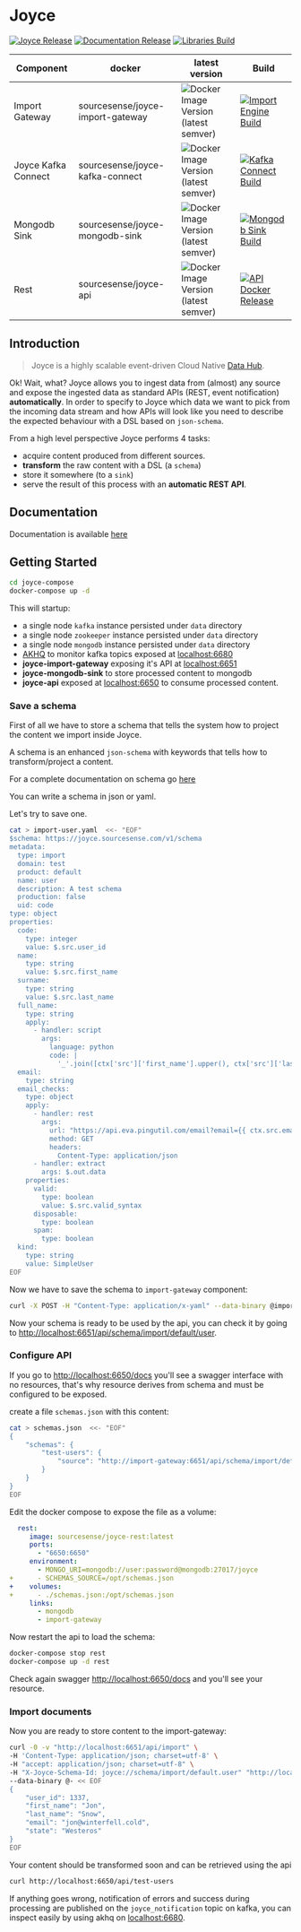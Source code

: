 # Joyce

[![Joyce Release](https://github.com/sourcesense/joyce/actions/workflows/release-all.yaml/badge.svg)](https://github.com/sourcesense/joyce/actions/workflows/release-all.yaml)
[![Documentation Release](https://github.com/sourcesense/joyce/actions/workflows/pages.yaml/badge.svg)](https://github.com/sourcesense/joyce/actions/workflows/pages.yaml)
[![Libraries Build](https://github.com/sourcesense/joyce/actions/workflows/parent-release.yaml/badge.svg)](https://github.com/sourcesense/joyce/actions/workflows/parent-release.yaml)

| Component          | docker                                         | latest version | Build |
| --- | --- | --- |  --- |
| Import Gateway     | sourcesense/joyce-import-gateway | ![Docker Image Version (latest semver)](https://img.shields.io/docker/v/sourcesense/joyce-import-gateway) |  [![Import Engine Build](https://github.com/sourcesense/joyce/actions/workflows/import-engine-release.yaml/badge.svg)](https://github.com/sourcesense/joyce/actions/workflows/import-engine-release.yaml)     |
| Joyce Kafka Connect | sourcesense/joyce-kafka-connect | ![Docker Image Version (latest semver)](https://img.shields.io/docker/v/sourcesense/joyce-kafka-connect) | [![Kafka Connect Build](https://github.com/sourcesense/joyce/actions/workflows/kafka-connect-release.yaml/badge.svg)](https://github.com/sourcesense/joyce/actions/workflows/kafka-connect-release.yaml)    |
| Mongodb Sink |  sourcesense/joyce-mongodb-sink | ![Docker Image Version (latest semver)](https://img.shields.io/docker/v/sourcesense/joyce-mongodb-sink) | [![Mongodb Sink Build](https://github.com/sourcesense/joyce/actions/workflows/mongodb-sink-release.yaml/badge.svg)](https://github.com/sourcesense/joyce/actions/workflows/mongodb-sink-release.yaml) |
| Rest       | sourcesense/joyce-api | ![Docker Image Version (latest semver)](https://img.shields.io/docker/v/sourcesense/joyce-api) |  [![API Docker Release](https://github.com/sourcesense/joyce/actions/workflows/api-release.yaml/badge.svg)](https://github.com/sourcesense/joyce/actions/workflows/api-release.yaml) |
## Introduction

>
> Joyce is a highly scalable event-driven Cloud Native [Data Hub](https://en.wikipedia.org/wiki/Data_hub).
>

Ok! Wait, what? Joyce allows you to ingest data from (almost) any source and expose the ingested data as standard APIs (REST, event notification) **automatically**. In order to specify to Joyce which data we want to pick from the incoming data stream and how APIs will look like you need to describe the expected behaviour with a DSL based on `json-schema`.

From a high level perspective Joyce performs 4 tasks:

- acquire content produced from different sources.
- **transform** the raw content with a DSL (a `schema`)
- store it somewhere (to a `sink`)
- serve the result of this process with an **automatic REST API**.

## Documentation

Documentation is available [here](https://sourcesense.github.io/joyce)

## Getting Started

```bash
cd joyce-compose
docker-compose up -d
```

This will startup:
  - a single node `kafka` instance persisted under `data` directory
  - a single node `zookeeper` instance persisted under `data` directory
  - a single node `mongodb` instance persisted under `data` directory
  - [AKHQ](https://akhq.io/) to monitor kafka topics exposed at [localhost:6680](http://localhost:6680)
  - **joyce-import-gateway** exposing it's API at [localhost:6651](http://localhost:6651/docs)
  - **joyce-mongodb-sink** to store processed content to mongodb
  - **joyce-api** exposed at [localhost:6650](http://localhost:6650/docs) to consume processed content.

### Save a schema

First of all we have to store a schema that tells the system how to project the content we import inside Joyce.

A schema is an enhanced `json-schema` with keywords that tells how to transform/project a content.

For a complete documentation on schema go [here](https://sourcesense.github.io/joyce-docs/docs/schema)

You can write a schema in json or yaml.

Let's try to save one.

```bash
cat > import-user.yaml  <<- "EOF"
$schema: https://joyce.sourcesense.com/v1/schema
metadata:
  type: import
  domain: test
  product: default
  name: user
  description: A test schema
  production: false
  uid: code
type: object
properties:
  code:
    type: integer
    value: $.src.user_id
  name:
    type: string
    value: $.src.first_name
  surname:
    type: string
    value: $.src.last_name
  full_name:
    type: string
    apply:
      - handler: script
        args:
          language: python
          code: |
            '_'.join([ctx['src']['first_name'].upper(), ctx['src']['last_name'].upper()])"
  email:
    type: string
  email_checks:
    type: object
    apply:
      - handler: rest
        args:
          url: "https://api.eva.pingutil.com/email?email={{ ctx.src.email }}"
          method: GET
          headers:
            Content-Type: application/json
      - handler: extract
        args: $.out.data
    properties:
      valid:
        type: boolean
        value: $.src.valid_syntax
      disposable:
        type: boolean
      spam:
        type: boolean
  kind:
    type: string
    value: SimpleUser
EOF
```

Now we have to save the schema to `import-gateway` component:

```bash
curl -X POST -H "Content-Type: application/x-yaml" --data-binary @import-user.yaml http://localhost:6651/api/schema
```

Now your schema is ready to be used by the api, you can check it by going to [http://localhost:6651/api/schema/import/default/user](http://localhost:6651/api/schema/import/default/user).

### Configure API

If you go to [http://localhost:6650/docs](http://localhost:6650/docs) you'll see a swagger interface with no resources, that's why resource derives from schema and must be configured to be exposed.

create a file `schemas.json` with this content:
```bash
cat > schemas.json  <<- "EOF"
{
    "schemas": {
        "test-users": {
            "source": "http://import-gateway:6651/api/schema/import/default/user"
        }
    }
}
EOF
```

Edit the docker compose to expose the file as a volume:

```yaml
  rest:
     image: sourcesense/joyce-rest:latest
     ports:
       - "6650:6650"
     environment:
       - MONGO_URI=mongodb://user:password@mongodb:27017/joyce
+      - SCHEMAS_SOURCE=/opt/schemas.json
+    volumes:
+      - ./schemas.json:/opt/schemas.json
     links:
       - mongodb
       - import-gateway
```

Now restart the api to load the schema:

```bash
docker-compose stop rest
docker-compose up -d rest
```

Check again swagger [http://localhost:6650/docs](http://localhost:6650/docs) and you'll see your resource.

### Import documents

Now you are ready to store content to the import-gateway:
```bash
curl -0 -v "http://localhost:6651/api/import" \
-H 'Content-Type: application/json; charset=utf-8' \
-H "accept: application/json; charset=utf-8" \
-H "X-Joyce-Schema-Id: joyce://schema/import/default.user" "http://localhost:6651/api/import" \
--data-binary @- << EOF
{
    "user_id": 1337,
    "first_name": "Jon",
    "last_name": "Snow",
    "email": "jon@winterfell.cold",
    "state": "Westeros"
}
EOF
```

Your content should be transformed soon and can be retrieved using the api
```bash
curl http://localhost:6650/api/test-users
```

If anything goes wrong, notification of errors and success during processing are published on the `joyce_notification` topic on kafka, you can inspect easily by using akhq on [localhost:6680](http://localhost:6680).
